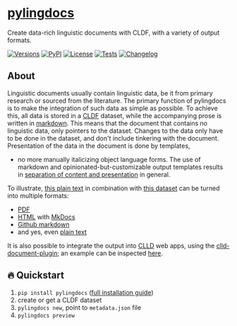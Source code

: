 # [pylingdocs](https://fl.mt/pylingdocs)

Create data-rich linguistic documents with CLDF, with a variety of output formats.

[![Versions](https://img.shields.io/pypi/pyversions/pylingdocs?labelColor=4C566A&color=26619C)](https://www.python.org/)
[![PyPI](https://img.shields.io/pypi/v/pylingdocs.svg?labelColor=4C566A&color=5E81AC)](https://pypi.org/project/pylingdocs)
[![License](https://img.shields.io/github/license/fmatter/pylingdocs?labelColor=4C566A&color=81A1C1)](https://www.apache.org/licenses/LICENSE-2.0)
[![Tests](https://img.shields.io/github/actions/workflow/status/fmatter/pylingdocs/tests.yml?label=tests&labelColor=4C566A&color=8FBCBB)](https://github.com/fmatter/pylingdocs/actions/workflows/tests.yml)
[![Changelog](https://img.shields.io/badge/changelog-v0.1.1-DC673D?labelColor=4C566A&color=88C0D0)](changes)

## About
Linguistic documents usually contain linguistic data, be it from primary research or sourced from the literature.
The primary function of pylingdocs is to make the integration of such data as simple as possible.
To achieve this, all data is stored in a [CLDF](https://cldf.clld.org/) dataset, while the accompanying prose is written in [markdown](https://www.markdownguide.org/).
This means that the document that contains no linguistic data, only pointers to the dataset.
Changes to the data only have to be done in the dataset, and don't include tinkering with the document.
Presentation of the data in the document is done by templates, 

 - no more manually italicizing object language forms.
The use of markdown and opinionated-but-customizable output templates results in [separation of content and presentation](https://en.wikipedia.org/wiki/Separation_of_content_and_presentation) in general.

To illustrate, [this plain text](https://github.com/fmatter/pylingdocs/blob/main/docs/demo.txt) in combination with [this dataset](https://github.com/fmatter/pylingdocs/tree/main/tests/data/cldf) can be turned into multiple formats:

* [PDF](https://github.com/fmatter/pylingdocs-demo/blob/main/doc/output/latex/main.pdf)
* [HTML](https://fmatter.github.io/pylingdocs-demo/) with [MkDocs](https://www.mkdocs.org/)
* [Github markdown](https://github.com/fmatter/pylingdocs-demo/tree/main/doc/output/github)
* and yes, even [plain text](https://github.com/fmatter/pylingdocs-demo/blob/main/doc/output/plain/document.txt)

It is also possible to integrate the output into [CLLD](https://clld.org/) web apps, using the [clld-document-plugin](https://github.com/fmatter/clld-document-plugin/); an example can be inspected [here](https://fl.mt/yawarana-sketch).

## 🔥 Quickstart

1. `pip install pylingdocs` ([full installation guide](https://fl.mt/pylingdocs/installation))
2. create or get a CLDF dataset
3. `pylingdocs new`, point to `metadata.json` file
4. `pylingdocs preview`
